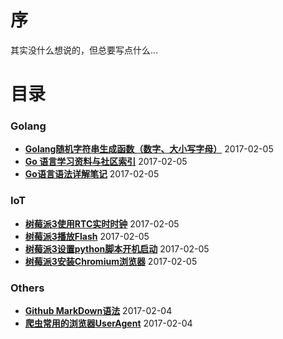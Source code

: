 序
===
其实没什么想说的，但总要写点什么...

目录
====

### Golang
* **[Golang随机字符串生成函数（数字、大小写字母）](http://www.yupae.cn/golang/rand)** 2017-02-05
* **[Go 语言学习资料与社区索引](http://www.yupae.cn/golang/reference)** 2017-02-05
* **[Go语言语法详解笔记](http://www.yupae.cn/golang/gogrammar)** 2017-02-05

### IoT
* **[树莓派3使用RTC实时时钟](http://www.yupae.cn/iot/raspiclock)** 2017-02-05
* **[树莓派3播放Flash](http://www.yupae.cn/iot/raspi-flash)** 2017-02-05
* **[树莓派3设置python脚本开机启动](http://www.yupae.cn/iot/raspistartup)** 2017-02-05
* **[树莓派3安装Chromium浏览器](http://www.yupae.cn/iot/raspi-chromium)** 2017-02-05

### Others
* **[Github MarkDown语法](http://www.yupae.cn/content/markdown)** 2017-02-04
* **[爬虫常用的浏览器UserAgent](http://www.yupae.cn/content/useragent)** 2017-02-04


